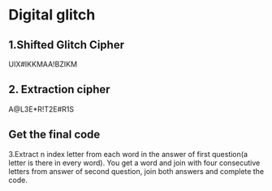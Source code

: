 # Digital glitch

## 1.Shifted Glitch Cipher 

UIX#IKKMAA!BZIKM 

## 2. Extraction cipher 

A@L3E*R!T2E#R1S 
 
## Get the final code
3.Extract n index letter from each word in the answer of first question(a letter is there in every word). You get a word and join with four consecutive letters from answer of second question, join both answers and complete the code. 
